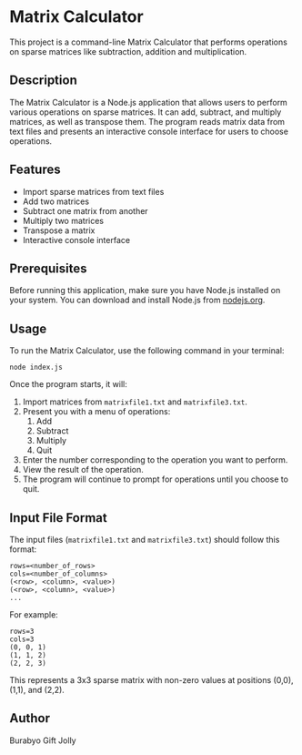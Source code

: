 # Matrix Calculator

This project is a command-line Matrix Calculator that performs operations on sparse matrices like subtraction, addition and multiplication.


## Description

The Matrix Calculator is a Node.js application that allows users to perform various operations on sparse matrices. It can add, subtract, and multiply matrices, as well as transpose them. The program reads matrix data from text files and presents an interactive console interface for users to choose operations.

## Features

- Import sparse matrices from text files
- Add two matrices
- Subtract one matrix from another
- Multiply two matrices
- Transpose a matrix
- Interactive console interface

## Prerequisites

Before running this application, make sure you have Node.js installed on your system. You can download and install Node.js from [nodejs.org](https://nodejs.org/).


## Usage

To run the Matrix Calculator, use the following command in your terminal:

```
node index.js
```

Once the program starts, it will:

1. Import matrices from `matrixfile1.txt` and `matrixfile3.txt`.
2. Present you with a menu of operations:
   1. Add
   2. Subtract
   3. Multiply
   4. Quit
3. Enter the number corresponding to the operation you want to perform.
4. View the result of the operation.
5. The program will continue to prompt for operations until you choose to quit.

## Input File Format

The input files (`matrixfile1.txt` and `matrixfile3.txt`) should follow this format:

```
rows=<number_of_rows>
cols=<number_of_columns>
(<row>, <column>, <value>)
(<row>, <column>, <value>)
...
```

For example:

```
rows=3
cols=3
(0, 0, 1)
(1, 1, 2)
(2, 2, 3)
```

This represents a 3x3 sparse matrix with non-zero values at positions (0,0), (1,1), and (2,2).

## Author
Burabyo Gift Jolly